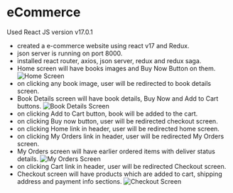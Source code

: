 # eCommerce

Used React JS version v17.0.1

* created a e-commerce website using react v17 and Redux.
* json server is running on port 8000.
* installed react router, axios, json server, redux and redux saga.
* Home screen will have books images and Buy Now Button on them.
![Home Screen](https://github.com/suresh-madipalli/eCommerce-task/blob/main/screenshots/Home.jpg)
* on clicking any book image, user will be redirected to book details screen.
* Book Details screen will have book details, Buy Now  and Add to Cart buttons.
![Book Details Screen](https://github.com/suresh-madipalli/eCommerce-task/blob/main/screenshots/BookDetails.jpg)
* on clicking Add to Cart button, book will be added to the cart.
* on clicking Buy now button, user will be redirected checkout screen.
* on clicking Home link in header, user will be redirected home screen.
* on clicking My Orders link in header, user will be redirected My Orders screen.
* My Orders screen will have earlier ordered items with deliver status details.
![My Orders Screen](https://github.com/suresh-madipalli/eCommerce-task/blob/main/screenshots/MyOrders.jpg)
* on clicking Cart link in header, user will be redirected Checkout screen.
* Checkout screen will have products which are added to cart, shipping address and payment info sections.
![Checkout Screen](https://github.com/suresh-madipalli/eCommerce-task/blob/main/screenshots/Checkout.jpg)

